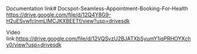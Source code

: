 Documentation link# Docspot-Seamless-Appointment-Booking-For-Health
https://drive.google.com/file/d/12Q4Y8G9-H2uESvwfclnmLIMCJKXBEETf/view?usp=drivesdk


Video link:https://drive.google.com/file/d/12VQSvzU2BJATXbSyumY1jqPRHOYXchy0/view?usp=drivesdk

